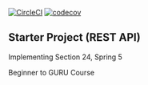 [![CircleCI](https://circleci.com/gh/reve99/spring5-mvc-rest.svg?style=svg)](https://circleci.com/gh/reve99/spring5-mvc-rest) [![codecov](https://codecov.io/gh/reve99/spring5-mvc-rest/branch/master/graph/badge.svg)](https://codecov.io/gh/reve99/spring5-mvc-rest)
## Starter Project (REST API)
Implementing Section 24, Spring 5 

Beginner to GURU Course 